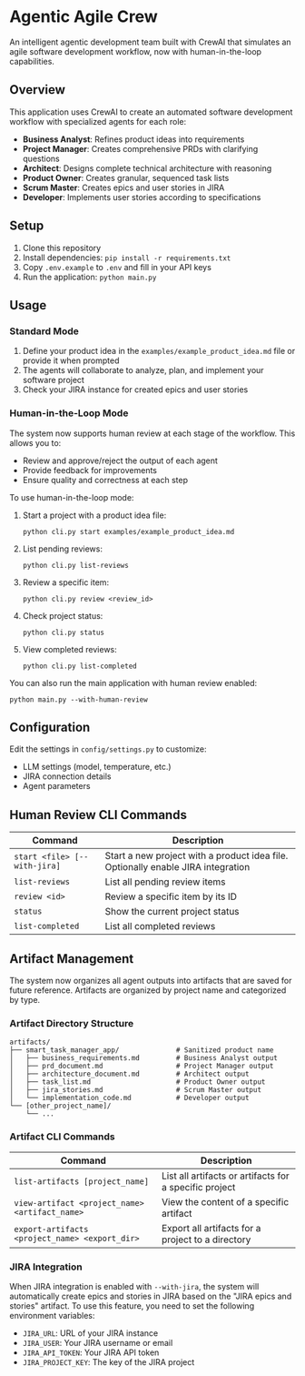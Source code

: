 # Agentic Agile Crew

An intelligent agentic development team built with CrewAI that simulates an agile software development workflow, now with human-in-the-loop capabilities.

## Overview

This application uses CrewAI to create an automated software development workflow with specialized agents for each role:

- **Business Analyst**: Refines product ideas into requirements
- **Project Manager**: Creates comprehensive PRDs with clarifying questions
- **Architect**: Designs complete technical architecture with reasoning
- **Product Owner**: Creates granular, sequenced task lists
- **Scrum Master**: Creates epics and user stories in JIRA
- **Developer**: Implements user stories according to specifications

## Setup

1. Clone this repository
2. Install dependencies: `pip install -r requirements.txt`
3. Copy `.env.example` to `.env` and fill in your API keys
4. Run the application: `python main.py`

## Usage

### Standard Mode

1. Define your product idea in the `examples/example_product_idea.md` file or provide it when prompted
2. The agents will collaborate to analyze, plan, and implement your software project
3. Check your JIRA instance for created epics and user stories

### Human-in-the-Loop Mode

The system now supports human review at each stage of the workflow. This allows you to:
- Review and approve/reject the output of each agent
- Provide feedback for improvements
- Ensure quality and correctness at each step

To use human-in-the-loop mode:

1. Start a project with a product idea file:
   ```
   python cli.py start examples/example_product_idea.md
   ```

2. List pending reviews:
   ```
   python cli.py list-reviews
   ```

3. Review a specific item:
   ```
   python cli.py review <review_id>
   ```

4. Check project status:
   ```
   python cli.py status
   ```

5. View completed reviews:
   ```
   python cli.py list-completed
   ```

You can also run the main application with human review enabled:
```
python main.py --with-human-review
```

## Configuration

Edit the settings in `config/settings.py` to customize:

- LLM settings (model, temperature, etc.)
- JIRA connection details
- Agent parameters

## Human Review CLI Commands

| Command | Description |
|---------|-------------|
| `start <file> [--with-jira]` | Start a new project with a product idea file. Optionally enable JIRA integration |
| `list-reviews` | List all pending review items |
| `review <id>` | Review a specific item by its ID |
| `status` | Show the current project status |
| `list-completed` | List all completed reviews |

## Artifact Management

The system now organizes all agent outputs into artifacts that are saved for future reference. Artifacts are organized by project name and categorized by type.

### Artifact Directory Structure

```
artifacts/
├── smart_task_manager_app/              # Sanitized product name
│   ├── business_requirements.md         # Business Analyst output
│   ├── prd_document.md                  # Project Manager output
│   ├── architecture_document.md         # Architect output
│   ├── task_list.md                     # Product Owner output
│   ├── jira_stories.md                  # Scrum Master output
│   └── implementation_code.md           # Developer output
└── [other_project_name]/
    └── ...
```

### Artifact CLI Commands

| Command | Description |
|---------|-------------|
| `list-artifacts [project_name]` | List all artifacts or artifacts for a specific project |
| `view-artifact <project_name> <artifact_name>` | View the content of a specific artifact |
| `export-artifacts <project_name> <export_dir>` | Export all artifacts for a project to a directory |

### JIRA Integration

When JIRA integration is enabled with `--with-jira`, the system will automatically create epics and stories in JIRA based on the "JIRA epics and stories" artifact. To use this feature, you need to set the following environment variables:

- `JIRA_URL`: URL of your JIRA instance
- `JIRA_USER`: Your JIRA username or email
- `JIRA_API_TOKEN`: Your JIRA API token
- `JIRA_PROJECT_KEY`: The key of the JIRA project
